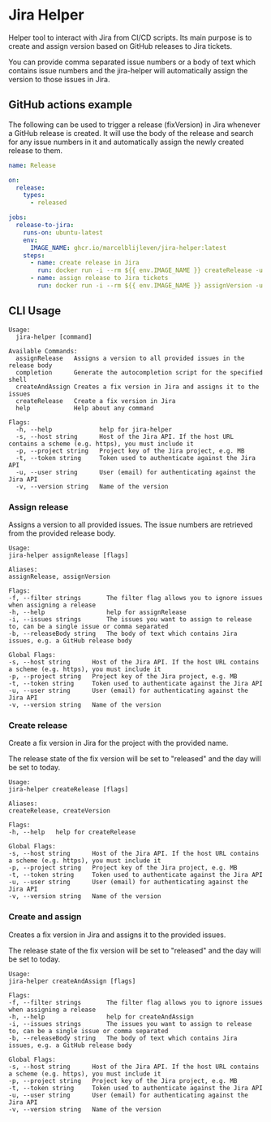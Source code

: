 # Jira Helper
Helper tool to interact with Jira from CI/CD scripts. Its main purpose is to create and assign version
based on GitHub releases to Jira tickets.

You can provide comma separated issue numbers or a body of text which contains issue numbers and the jira-helper
will automatically assign the version to those issues in Jira.

## GitHub actions example
The following can be used to trigger a release (fixVersion) in Jira whenever a GitHub release is created. It will use the body of the
release and search for any issue numbers in it and automatically assign the newly created release to them.

```yaml
name: Release

on:
  release:
    types:
      - released

jobs:
  release-to-jira:
    runs-on: ubuntu-latest
    env:
      IMAGE_NAME: ghcr.io/marcelblijleven/jira-helper:latest
    steps:
      - name: create release in Jira
        run: docker run -i --rm ${{ env.IMAGE_NAME }} createRelease -u marcel@test.nu -s https://your-jira.address.nl -p MB -t=${{ secrets.API_TOKEN }} -v "${{ github.event.release.name }}"
      - name: assign release to Jira tickets
        run: docker run -i --rm ${{ env.IMAGE_NAME }} assignVersion -u marcel@test.nu -s https://your-jira.address.nl -p MB -t=${{ secrets.API_TOKEN }} -v "${{ github.event.release.name }}" -b "${{ github.event.release.body }}"

```

## CLI Usage
```
Usage:
  jira-helper [command]

Available Commands:
  assignRelease   Assigns a version to all provided issues in the release body
  completion      Generate the autocompletion script for the specified shell
  createAndAssign Creates a fix version in Jira and assigns it to the issues
  createRelease   Create a fix version in Jira
  help            Help about any command

Flags:
  -h, --help             help for jira-helper
  -s, --host string      Host of the Jira API. If the host URL contains a scheme (e.g. https), you must include it
  -p, --project string   Project key of the Jira project, e.g. MB
  -t, --token string     Token used to authenticate against the Jira API
  -u, --user string      User (email) for authenticating against the Jira API
  -v, --version string   Name of the version

```

### Assign release
Assigns a version to all provided issues. The issue numbers are retrieved from
the provided release body.

```
Usage:
jira-helper assignRelease [flags]

Aliases:
assignRelease, assignVersion

Flags:
-f, --filter strings       The filter flag allows you to ignore issues when assigning a release
-h, --help                 help for assignRelease
-i, --issues strings       The issues you want to assign to release to, can be a single issue or comma separated
-b, --releaseBody string   The body of text which contains Jira issues, e.g. a GitHub release body

Global Flags:
-s, --host string      Host of the Jira API. If the host URL contains a scheme (e.g. https), you must include it
-p, --project string   Project key of the Jira project, e.g. MB
-t, --token string     Token used to authenticate against the Jira API
-u, --user string      User (email) for authenticating against the Jira API
-v, --version string   Name of the version
```

### Create release
Create a fix version in Jira for the project with the provided name.

The release state of the fix version will be set to "released" and the day will be set to
today.

```
Usage:
jira-helper createRelease [flags]

Aliases:
createRelease, createVersion

Flags:
-h, --help   help for createRelease

Global Flags:
-s, --host string      Host of the Jira API. If the host URL contains a scheme (e.g. https), you must include it
-p, --project string   Project key of the Jira project, e.g. MB
-t, --token string     Token used to authenticate against the Jira API
-u, --user string      User (email) for authenticating against the Jira API
-v, --version string   Name of the version

```

### Create and assign
Creates a fix version in Jira and assigns it to the provided issues.

The release state of the fix version will be set to "released" and the day will be set to
today.

```
Usage:
jira-helper createAndAssign [flags]

Flags:
-f, --filter strings       The filter flag allows you to ignore issues when assigning a release
-h, --help                 help for createAndAssign
-i, --issues strings       The issues you want to assign to release to, can be a single issue or comma separated
-b, --releaseBody string   The body of text which contains Jira issues, e.g. a GitHub release body

Global Flags:
-s, --host string      Host of the Jira API. If the host URL contains a scheme (e.g. https), you must include it
-p, --project string   Project key of the Jira project, e.g. MB
-t, --token string     Token used to authenticate against the Jira API
-u, --user string      User (email) for authenticating against the Jira API
-v, --version string   Name of the version

```
